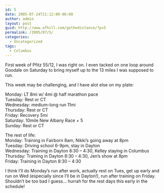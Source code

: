 ```yaml
---
id: 5
date: 2005-07-24T21:12:00-06:00
author: admin
layout: post
guid: http://www.afhill.com/gothedistance/?p=5
permalink: /2005/07/5/
categories:
  - Uncategorized
tags:
  - Columbus
---
```

First week of Pfitz 55/12, I was right on. I even tacked on one loop around Goodale on Saturday to bring myself up to the 13 miles I was supposed to run.

This week may be challenging, and I have alot else on my plate:

Monday: LT 8mi w/ 4mi @ half marathon pace  
Tuesday: Rest or CT  
Wednesday: medium-long run 11mi  
Thursday: Rest or CT  
Friday: Recovery 5mi  
Saturday: 10mile New Albany Race + 5  
Sunday: Rest or CT

The rest of life:  
Monday: Training in Fairborn 8am, Nikki&#8217;s going away at 8pm  
Tuesday: Driving school 6-9pm, stay in Dayton  
Wednesday: Training in Dayton 8:30 &#8211; 4:30, Kelley staying in Columbus  
Thursday: Training in Dayton 8:30 &#8211; 4:30, Jen&#8217;s show at 8pm  
Friday: Training in Dayton 8:30 &#8211; 4:30

I think I&#8217;ll do Monday&#8217;s run after work, actually rest on Tues, get up early and run on Wed (especially since I&#8217;ll be in Dayton!), run after training on Friday. Shouldn&#8217;t be too bad I guess&#8230; hurrah for the rest days this early in the schedule!